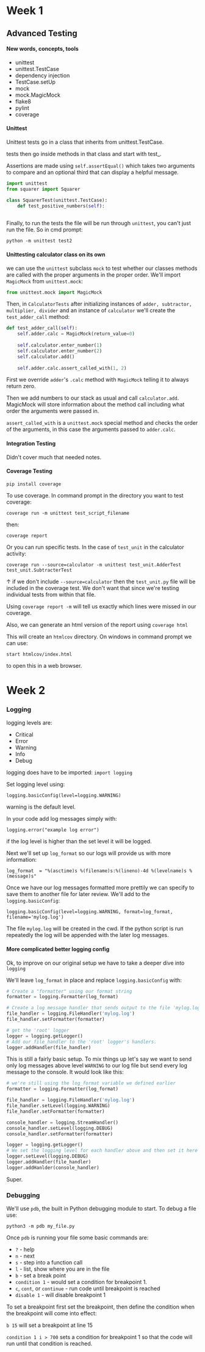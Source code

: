 # Week 1



## Advanced Testing

#### New words, concepts, tools

- unittest
- unittest.TestCase
- dependency injection
- TestCase.setUp
- mock
- mock.MagicMock
- flake8
- pylint
- coverage

#### Unittest

Unittest tests go in a class that inherits from unittest.TestCase.

tests then go inside methods in that class and start with test_.

Assertions are made using `self.assertEqual()` which takes two arguments to compare and an optional third that can display a helpful message.

```python
import unittest
from squarer import Squarer

class SquarerTest(unittest.TestCase):
	def test_positive_numbers(self):
		
```

Finally, to run the tests the file will be run through `unittest`, you can't just run the file. So in cmd prompt:

`python -m unittest test2`



#### Unittesting calculator class on its own

we can use the `unittest` subclass `mock` to test whether our classes methods are called with the proper arguments in the proper order. We'll import `MagicMock` from `unittest.mock`:

```python
from unittest.mock import MagicMock
```

Then, in `CalculatorTests` after initializing instances of `adder, subtractor, multiplier, divider` and an instance of `calculator` we'll create the `test_adder_call` method:

```python
def test_adder_call(self):
    self.adder.calc = MagicMock(return_value=0)
    
    self.calculator.enter_number(1)
    self.calculator.enter_number(2)
    self.calculator.add()
    
    self.adder.calc.assert_called_with(1, 2)
```

First we override `adder`'s `.calc` method with `MagicMock` telling it to always return zero.

Then we add numbers to our stack as usual and call `calculator.add`. MagicMock will store information about the method call including what order the arguments were passed in.

`assert_called_with` is a `unittest.mock` special method and checks the order of the arguments, in this case the arguments passed to `adder.calc`.



#### Integration Testing

Didn't cover much that needed notes.



#### Coverage Testing

`pip install coverage`

To use coverage. In command prompt in the directory you want to test coverage:

`coverage run -m unittest test_script_filename`

then:

`coverage report`

Or you can run specific tests. In the case of `test_unit` in the calculator activity:

`coverage run --source=calculator -m unittest test_unit.AdderTest test_unit.SubtracterTest`

↑ if we don't include `--source=calculator` then the `test_unit.py` file will be included in the coverage test. We don't want that since we're testing individual tests from within that file.

Using `coverage report -m` will tell us exactly which lines were missed in our coverage.

Also, we can generate an html version of the report using `coverage html`

This will create an `htmlcov` directory. On windows in command prompt we can use:

`start htmlcov/index.html`

to open this in a web browser.





# Week 2

### Logging

logging levels are:

* Critical
* Error
* Warning
* Info
* Debug

logging does have to be imported: `import logging`

Set logging level using:

`logging.basicConfig(level=logging.WARNING)`

warning is the default level.

In your code add log messages simply with:

`logging.error("example log error")`

if the log level is higher than the set level it will be logged.

Next we'll set up `log_format` so our logs will provide us with more information:

`log_format  = "%(asctime)s %(filename)s:%(lineno)-4d %(levelname)s %(message)s"`



Once we have our log messages formatted more prettily we can specify to save them to another file for later review. We'll add to the `logging.basicConfig`:

`logging.basicConfig(level=logging.WARNING, format=log_format, filename='mylog.log')`

The file `mylog.log` will be created in the cwd. If the python script is run repeatedly the log will be appended with the later log messages.

#### More complicated better logging config

Ok, to improve on our original setup we have to take a deeper dive into `logging`

We'll leave `log_format` in place and replace `logging.basicConfig` with:

```python
# Create a "formatter" using our format string
formatter = logging.Formatter(log_format)

# Create a log message handler that sends output to the file 'mylog.log'
file_handler = logging.FileHandler('mylog.log')
file_handler.setFormatter(formatter)

# get the 'root' logger
logger = logging.getLogger()
# Add our file_handler to the 'root' logger's handlers.
logger.addHandler(file_handler)
```

This is still a fairly basic setup. To mix things up let's say we want to send only log messages above level `WARNING` to our log file but send every log message to the console. It would look like this:

```python
# we're still using the log_format variable we defined earlier
formatter = logging.Formatter(log_format)

file_handler = logging.FileHandler('mylog.log')
file_handler.setLevel(logging.WARNING)
file_handler.setFormatter(formatter)

console_handler = logging.StreamHandler()
console_handler.setLevel(logging.DEBUG)
console_handler.setFormatter(formatter)

logger = logging.getLogger()
# We set the logging level for each handler above and then set it here too. If we didn't set the logger level here it would default to WARNING and wouldn't send log messages lower than that to either handler.
logger.setLevel(logging.DEBUG)
logger.addHandler(file_handler)
logger.addHanlder(console_handler)
```

Super.



### Debugging

We'll use `pdb`, the built in Python debugging module to start. To debug a file use:

`python3 -m pdb my_file.py`

Once `pdb` is running your file some basic commands are:

* `?` - help
* `n` - next
* `s` - step into a function call
* `l` - list, show where you are in the file
* `b` - set a break point
* `condition 1` - would set a condition for breakpoint 1.
* `c`, `cont`, or `continue` - run code until breakpoint is reached
* `disable 1` - will disable breakpoint 1

To set a breakpoint first set the breakpoint, then define the condition when the breakpoint will come into effect:

`b 15` will set a breakpoint at line 15

`condition 1 i > 700` sets a condition for breakpoint 1 so that the code will run until that condition is reached.